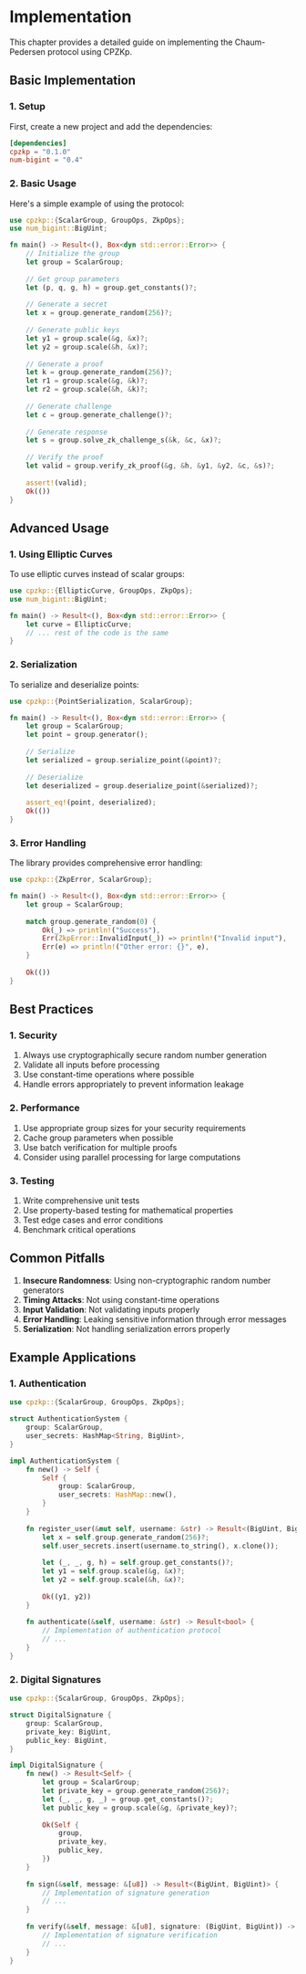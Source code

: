 # Implementation

This chapter provides a detailed guide on implementing the Chaum-Pedersen protocol using CPZKp.

## Basic Implementation

### 1. Setup

First, create a new project and add the dependencies:

```toml
[dependencies]
cpzkp = "0.1.0"
num-bigint = "0.4"
```

### 2. Basic Usage

Here's a simple example of using the protocol:

```rust
use cpzkp::{ScalarGroup, GroupOps, ZkpOps};
use num_bigint::BigUint;

fn main() -> Result<(), Box<dyn std::error::Error>> {
    // Initialize the group
    let group = ScalarGroup;
    
    // Get group parameters
    let (p, q, g, h) = group.get_constants()?;
    
    // Generate a secret
    let x = group.generate_random(256)?;
    
    // Generate public keys
    let y1 = group.scale(&g, &x)?;
    let y2 = group.scale(&h, &x)?;
    
    // Generate a proof
    let k = group.generate_random(256)?;
    let r1 = group.scale(&g, &k)?;
    let r2 = group.scale(&h, &k)?;
    
    // Generate challenge
    let c = group.generate_challenge()?;
    
    // Generate response
    let s = group.solve_zk_challenge_s(&k, &c, &x)?;
    
    // Verify the proof
    let valid = group.verify_zk_proof(&g, &h, &y1, &y2, &c, &s)?;
    
    assert!(valid);
    Ok(())
}
```

## Advanced Usage

### 1. Using Elliptic Curves

To use elliptic curves instead of scalar groups:

```rust
use cpzkp::{EllipticCurve, GroupOps, ZkpOps};
use num_bigint::BigUint;

fn main() -> Result<(), Box<dyn std::error::Error>> {
    let curve = EllipticCurve;
    // ... rest of the code is the same
}
```

### 2. Serialization

To serialize and deserialize points:

```rust
use cpzkp::{PointSerialization, ScalarGroup};

fn main() -> Result<(), Box<dyn std::error::Error>> {
    let group = ScalarGroup;
    let point = group.generator();
    
    // Serialize
    let serialized = group.serialize_point(&point)?;
    
    // Deserialize
    let deserialized = group.deserialize_point(&serialized)?;
    
    assert_eq!(point, deserialized);
    Ok(())
}
```

### 3. Error Handling

The library provides comprehensive error handling:

```rust
use cpzkp::{ZkpError, ScalarGroup};

fn main() -> Result<(), Box<dyn std::error::Error>> {
    let group = ScalarGroup;
    
    match group.generate_random(0) {
        Ok(_) => println!("Success"),
        Err(ZkpError::InvalidInput(_)) => println!("Invalid input"),
        Err(e) => println!("Other error: {}", e),
    }
    
    Ok(())
}
```

## Best Practices

### 1. Security

1. Always use cryptographically secure random number generation
2. Validate all inputs before processing
3. Use constant-time operations where possible
4. Handle errors appropriately to prevent information leakage

### 2. Performance

1. Use appropriate group sizes for your security requirements
2. Cache group parameters when possible
3. Use batch verification for multiple proofs
4. Consider using parallel processing for large computations

### 3. Testing

1. Write comprehensive unit tests
2. Use property-based testing for mathematical properties
3. Test edge cases and error conditions
4. Benchmark critical operations

## Common Pitfalls

1. **Insecure Randomness**: Using non-cryptographic random number generators
2. **Timing Attacks**: Not using constant-time operations
3. **Input Validation**: Not validating inputs properly
4. **Error Handling**: Leaking sensitive information through error messages
5. **Serialization**: Not handling serialization errors properly

## Example Applications

### 1. Authentication

```rust
use cpzkp::{ScalarGroup, GroupOps, ZkpOps};

struct AuthenticationSystem {
    group: ScalarGroup,
    user_secrets: HashMap<String, BigUint>,
}

impl AuthenticationSystem {
    fn new() -> Self {
        Self {
            group: ScalarGroup,
            user_secrets: HashMap::new(),
        }
    }
    
    fn register_user(&mut self, username: &str) -> Result<(BigUint, BigUint)> {
        let x = self.group.generate_random(256)?;
        self.user_secrets.insert(username.to_string(), x.clone());
        
        let (_, _, g, h) = self.group.get_constants()?;
        let y1 = self.group.scale(&g, &x)?;
        let y2 = self.group.scale(&h, &x)?;
        
        Ok((y1, y2))
    }
    
    fn authenticate(&self, username: &str) -> Result<bool> {
        // Implementation of authentication protocol
        // ...
    }
}
```

### 2. Digital Signatures

```rust
use cpzkp::{ScalarGroup, GroupOps, ZkpOps};

struct DigitalSignature {
    group: ScalarGroup,
    private_key: BigUint,
    public_key: BigUint,
}

impl DigitalSignature {
    fn new() -> Result<Self> {
        let group = ScalarGroup;
        let private_key = group.generate_random(256)?;
        let (_, _, g, _) = group.get_constants()?;
        let public_key = group.scale(&g, &private_key)?;
        
        Ok(Self {
            group,
            private_key,
            public_key,
        })
    }
    
    fn sign(&self, message: &[u8]) -> Result<(BigUint, BigUint)> {
        // Implementation of signature generation
        // ...
    }
    
    fn verify(&self, message: &[u8], signature: (BigUint, BigUint)) -> Result<bool> {
        // Implementation of signature verification
        // ...
    }
} 